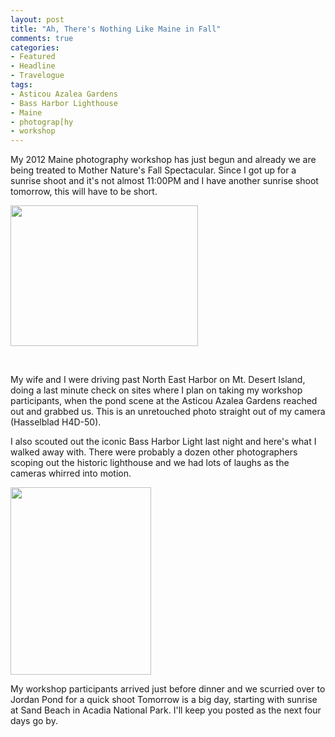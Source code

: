 ```yaml
---
layout: post
title: "Ah, There's Nothing Like Maine in Fall"
comments: true
categories:
- Featured
- Headline
- Travelogue
tags:
- Asticou Azalea Gardens
- Bass Harbor Lighthouse
- Maine
- photograp[hy
- workshop
---
```

My 2012 Maine photography workshop has just begun and already we are being treated to Mother Nature's Fall Spectacular. Since I got up for a sunrise shoot and it's not almost 11:00PM and I have another sunrise shoot tomorrow, this will have to be short.

<a href="http://blog.lesterpickerphoto.com/wp-content/uploads/2012/10/A0022832.jpg"><img class="size-medium wp-image-2389" title="A0022832" src="http://blog.lesterpickerphoto.com/wp-content/uploads/2012/10/A0022832-300x225.jpg" alt="" width="300" height="225" /></a>

&nbsp;

My wife and I were driving past North East Harbor on Mt. Desert Island, doing a last minute check on sites where I plan on taking my workshop participants, when the pond scene at the Asticou Azalea Gardens reached out and grabbed us. This is an unretouched photo straight out of my camera (Hasselblad H4D-50).

I also scouted out the iconic Bass Harbor Light last night and here's what I walked away with. There were probably a dozen other photographers scoping out the historic lighthouse and we had lots of laughs as the cameras whirred into motion.

<a href="http://blog.lesterpickerphoto.com/wp-content/uploads/2012/10/A0022773.jpg"><img class="size-medium wp-image-2390" title="A0022773" src="http://blog.lesterpickerphoto.com/wp-content/uploads/2012/10/A0022773-225x300.jpg" alt="" width="225" height="300" /></a>

My workshop participants arrived just before dinner and we scurried over to Jordan Pond for a quick shoot Tomorrow is a big day, starting with sunrise at Sand Beach in Acadia National Park. I'll keep you posted as the next four days go by.